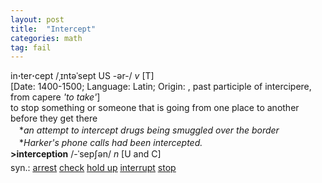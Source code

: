 ```yaml
---
layout: post
title:  "Intercept"
categories: math
tag: fail
---
```

<DIV style="MARGIN: 0px 0px 5px">in<B>·</B>ter<B>·</B>cept /ˌɪntəˈsept US -ər-/ <I>v</I> [T] <BR>[Date: 1400-1500; Language: Latin; Origin: , past participle of intercipere, from capere <I>'to take'</I>]<BR>to stop something or someone that is going from one place to another before they get there<BR>　*<I>an attempt to intercept drugs being smuggled over the border</I><BR>　*<I>Harker's phone calls had been intercepted.</I><BR><B>&gt;interception</B> /-ˈsepʃən/ <I>n</I> [U and C]</DIV>
<DIV style="MARGIN: 0px 0px 5px">
<DIV style="MARGIN: 4px 0px">syn.: <A href="{{ site.baseurl }}/arrest"><U>arrest</U></A> <A href="{{ site.baseurl }}/check"><U>check</U></A> <A href="{{ site.baseurl }}/hold%20up"><U>hold up</U></A> <A href="{{ site.baseurl }}/interrupt"><U>interrupt</U></A> <A href="{{ site.baseurl }}/stop"><U>stop</U></A></DIV></DIV>
